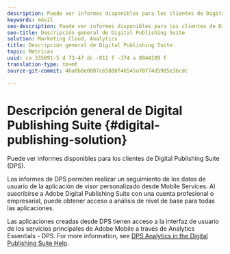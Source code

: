 ```yaml
---
description: Puede ver informes disponibles para los clientes de Digital Publishing Suite (DPS).
keywords: móvil
seo-description: Puede ver informes disponibles para los clientes de Digital Publishing Suite (DPS).
seo-title: Descripción general de Digital Publishing Suite
solution: Marketing Cloud, Analytics
title: Descripción general de Digital Publishing Suite
topic: Métricas
uuid: ca 335891-5 d 73-47 dc -811 f -374 a 0844109 f
translation-type: tm+mt
source-git-commit: 46a0b8e0087c65880f46545a78f74d5985e36cdc

---
```



# Descripción general de Digital Publishing Suite {#digital-publishing-solution}

Puede ver informes disponibles para los clientes de Digital Publishing Suite (DPS).

Los informes de DPS permiten realizar un seguimiento de los datos de usuario de la aplicación de visor personalizado desde Mobile Services. Al suscribirse a Adobe Digital Publishing Suite con una cuenta profesional o empresarial, puede obtener acceso a análisis de nivel de base para todas las aplicaciones.

Las aplicaciones creadas desde DPS tienen acceso a la interfaz de usuario de los servicios principales de Adobe Mobile a través de Analytics Essentials - DPS. For more information, see [DPS Analytics in the Digital Publishing Suite Help](https://helpx.adobe.com/digital-publishing-suite/help/omniture-analytics.html).